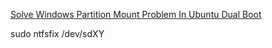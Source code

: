 
[Solve Windows Partition Mount Problem In Ubuntu Dual Boot](https://itsfoss.com/solve-ntfs-mount-problem-ubuntu-windows-8-dual-boot/)

sudo ntfsfix /dev/sdXY

